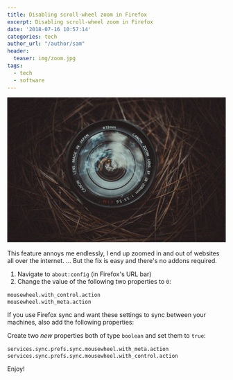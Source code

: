 ```yaml
---
title: Disabling scroll-wheel zoom in Firefox
excerpt: Disabling scroll-wheel zoom in Firefox
date: '2018-07-16 10:57:14'
categories: tech
author_url: "/author/sam"
header:
  teaser: img/zoom.jpg
tags:
  - tech
  - software
---
```


![](/img/zoom.jpg)

This feature annoys me endlessly, I end up zoomed in and out of websites all over the internet.
... But the fix is easy and there's no addons required.

1. Navigate to `about:config` (in Firefox's URL bar)
2. Change the value of the following two properties to `0`:

```
mousewheel.with_control.action
mousewheel.with_meta.action
```

If you use Firefox sync and want these settings to sync between your machines, also add the following properties:

Create two *new* properties both of type `boolean` and set them to `true`:

```
services.sync.prefs.sync.mousewheel.with_meta.action
services.sync.prefs.sync.mousewheel.with_control.action
```

Enjoy!